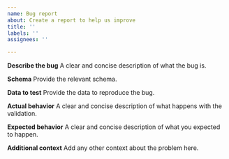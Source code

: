 ```yaml
---
name: Bug report
about: Create a report to help us improve
title: ''
labels: ''
assignees: ''

---
```


**Describe the bug**
A clear and concise description of what the bug is.

**Schema**
Provide the relevant schema. 

**Data to test**
Provide the data to reproduce the bug.

**Actual behavior**
A clear and concise description of what happens with the validation.

**Expected behavior**
A clear and concise description of what you expected to happen.

**Additional context**
Add any other context about the problem here.
